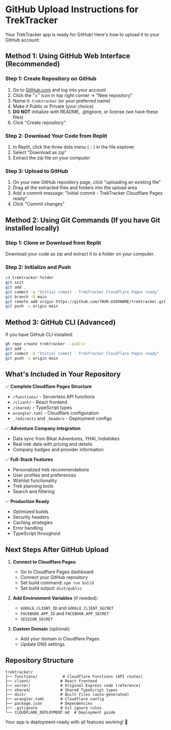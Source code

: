 # GitHub Upload Instructions for TrekTracker

Your TrekTracker app is ready for GitHub! Here's how to upload it to your GitHub account:

## Method 1: Using GitHub Web Interface (Recommended)

### Step 1: Create Repository on GitHub
1. Go to [GitHub.com](https://github.com) and log into your account
2. Click the "+" icon in top right corner → "New repository"
3. Name it: `trektracker` (or your preferred name)
4. Make it Public or Private (your choice)
5. **DO NOT** initialize with README, .gitignore, or license (we have these files)
6. Click "Create repository"

### Step 2: Download Your Code from Replit
1. In Replit, click the three dots menu (⋮) in the file explorer
2. Select "Download as zip"
3. Extract the zip file on your computer

### Step 3: Upload to GitHub
1. On your new GitHub repository page, click "uploading an existing file"
2. Drag all the extracted files and folders into the upload area
3. Add a commit message: "Initial commit - TrekTracker Cloudflare Pages ready"
4. Click "Commit changes"

## Method 2: Using Git Commands (If you have Git installed locally)

### Step 1: Clone or Download from Replit
Download your code as zip and extract it to a folder on your computer.

### Step 2: Initialize and Push
```bash
cd trektracker-folder
git init
git add .
git commit -m "Initial commit - TrekTracker Cloudflare Pages ready"
git branch -M main
git remote add origin https://github.com/YOUR-USERNAME/trektracker.git
git push -u origin main
```

## Method 3: GitHub CLI (Advanced)
If you have GitHub CLI installed:
```bash
gh repo create trektracker --public
git add .
git commit -m "Initial commit - TrekTracker Cloudflare Pages ready"
git push -u origin main
```

## What's Included in Your Repository

✅ **Complete Cloudflare Pages Structure**
- `/functions/` - Serverless API functions
- `/client/` - React frontend
- `/shared/` - TypeScript types
- `wrangler.toml` - Cloudflare configuration
- `_redirects` and `_headers` - Deployment configs

✅ **Adventure Company Integration**
- Data sync from Bikat Adventures, YHAI, Indiahikes
- Real trek data with pricing and details
- Company badges and provider information

✅ **Full-Stack Features**
- Personalized trek recommendations
- User profiles and preferences
- Wishlist functionality
- Trek planning tools
- Search and filtering

✅ **Production Ready**
- Optimized builds
- Security headers
- Caching strategies
- Error handling
- TypeScript throughout

## Next Steps After GitHub Upload

1. **Connect to Cloudflare Pages**:
   - Go to Cloudflare Pages dashboard
   - Connect your GitHub repository
   - Set build command: `npm run build`
   - Set build output: `dist/public`

2. **Add Environment Variables** (if needed):
   - `GOOGLE_CLIENT_ID` and `GOOGLE_CLIENT_SECRET`
   - `FACEBOOK_APP_ID` and `FACEBOOK_APP_SECRET`
   - `SESSION_SECRET`

3. **Custom Domain** (optional):
   - Add your domain in Cloudflare Pages
   - Update DNS settings

## Repository Structure
```
trektracker/
├── functions/           # Cloudflare Functions (API routes)
├── client/             # React frontend
├── server/             # Original Express code (reference)
├── shared/             # Shared TypeScript types
├── dist/               # Built files (auto-generated)
├── wrangler.toml       # Cloudflare config
├── package.json        # Dependencies
├── .gitignore          # Git ignore rules
└── CLOUDFLARE_DEPLOYMENT.md  # Deployment guide
```

Your app is deployment-ready with all features working! 🚀
